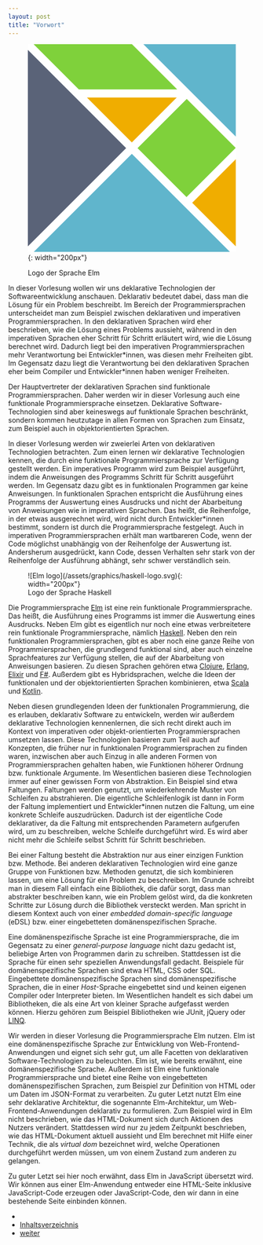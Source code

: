 ```yaml
---
layout: post
title: "Vorwort"
---
```


<figure class="float-right small" markdown="1">

![Elm logo](/assets/graphics/elm-logo.svg){: width="200px"}

<figcaption>Logo der Sprache Elm</figcaption>
</figure>

In dieser Vorlesung wollen wir uns deklarative Technologien der Softwareentwicklung anschauen.
Deklarativ bedeutet dabei, dass man die Lösung für ein Problem beschreibt.
Im Bereich der Programmiersprachen unterscheidet man zum Beispiel zwischen deklarativen und imperativen Programmiersprachen.
In den deklarativen Sprachen wird eher beschrieben, wie die Lösung eines Problems aussieht, während in den imperativen Sprachen eher Schritt für Schritt erläutert wird, wie die Lösung berechnet wird.
Dadurch liegt bei den imperativen Programmiersprachen mehr Verantwortung bei Entwickler\*innen, was diesen mehr Freiheiten gibt.
Im Gegensatz dazu liegt die Verantwortung bei den deklarativen Sprachen eher beim Compiler und Entwickler\*innen haben weniger Freiheiten.

Der Hauptvertreter der deklarativen Sprachen sind funktionale Programmiersprachen.
Daher werden wir in dieser Vorlesung auch eine funktionale Programmiersprache einsetzen.
Deklarative Software-Technologien sind aber keineswegs auf funktionale Sprachen beschränkt, sondern kommen heutzutage in allen Formen von Sprachen zum Einsatz, zum Beispiel auch in objektorientierten Sprachen.

In dieser Vorlesung werden wir zweierlei Arten von deklarativen Technologien betrachten.
Zum einen lernen wir deklarative Technologien kennen, die durch eine funktionale Programmiersprache zur Verfügung gestellt werden.
Ein imperatives Programm wird zum Beispiel ausgeführt, indem die Anweisungen des Programms Schritt für Schritt ausgeführt werden.
Im Gegensatz dazu gibt es in funktionalen Programmen gar keine Anweisungen.
In funktionalen Sprachen entspricht die Ausführung eines Programms der Auswertung eines Ausdrucks und nicht der Abarbeitung von Anweisungen wie in imperativen Sprachen.
Das heißt, die Reihenfolge, in der etwas ausgerechnet wird, wird nicht durch Entwickler\*innen bestimmt, sondern ist durch die Programmiersprache festgelegt.
Auch in imperativen Programmiersprachen erhält man wartbareren Code, wenn der Code möglichst unabhängig von der Reihenfolge der Auswertung ist.
Andersherum ausgedrückt, kann Code, dessen Verhalten sehr stark von der Reihenfolge der Ausführung abhängt, sehr schwer verständlich sein.

<figure class="float-right small" markdown="1">
![Elm logo](/assets/graphics/haskell-logo.svg){: width="200px"}
<figcaption>Logo der Sprache Haskell</figcaption>
</figure>

Die Programmiersprache [Elm](https://elm-lang.org) ist eine rein funktionale Programmiersprache.
Das heißt, die Ausführung eines Programms ist immer die Auswertung eines Ausdrucks.
Neben Elm gibt es eigentlich nur noch eine etwas verbreitetere rein funktionale Programmiersprache, nämlich [Haskell](https://en.wikipedia.org/wiki/Haskell).
Neben den rein funktionalen Programmiersprachen, gibt es aber noch eine ganze Reihe von Programmiersprachen, die grundlegend funktional sind, aber auch einzelne Sprachfeatures zur Verfügung stellen, die auf der Abarbeitung von Anweisungen basieren.
Zu diesen Sprachen gehören etwa [Clojure](https://en.wikipedia.org/wiki/Clojure), [Erlang](https://en.wikipedia.org/wiki/Erlang_(programming_language)), [Elixir](https://en.wikipedia.org/wiki/Elixir_(programming_language)) und [F#]().
Außerdem gibt es Hybridsprachen, welche die Ideen der funktionalen und der objektorientierten Sprachen kombinieren, etwa [Scala](https://en.wikipedia.org/wiki/Scala_(programming_language)) und [Kotlin](https://en.wikipedia.org/wiki/Kotlin_(programming_language)).

Neben diesen grundlegenden Ideen der funktionalen Programmierung, die es erlauben, deklarativ Software zu entwickeln, werden wir außerdem deklarative Technologien kennenlernen, die sich recht direkt auch im Kontext von imperativen oder objekt-orientierten Programmiersprachen umsetzen lassen.
Diese Technologien basieren zum Teil auch auf Konzepten, die früher nur in funktionalen Programmiersprachen zu finden waren, inzwischen aber auch Einzug in alle anderen Formen von Programmiersprachen gehalten haben, wie Funktionen höherer Ordnung bzw. funktionale Argumente.
Im Wesentlichen basieren diese Technologien immer auf einer gewissen Form von Abstraktion.
Ein Beispiel sind etwa Faltungen.
Faltungen werden genutzt, um wiederkehrende Muster von Schleifen zu abstrahieren.
Die eigentliche Schleifenlogik ist dann in Form der Faltung implementiert und Entwickler\*innen nutzen die Faltung, um eine konkrete Schleife auszudrücken.
Dadurch ist der eigentliche Code deklarativer, da die Faltung mit entsprechenden Parametern aufgerufen wird, um zu beschreiben, welche Schleife durchgeführt wird.
Es wird aber nicht mehr die Schleife selbst Schritt für Schritt beschrieben.

Bei einer Faltung besteht die Abstraktion nur aus einer einzigen Funktion bzw. Methode.
Bei anderen deklarativen Technologien wird eine ganze Gruppe von Funktionen bzw. Methoden genutzt, die sich kombinieren lassen, um eine Lösung für ein Problem zu beschreiben.
Im Grunde schreibt man in diesem Fall einfach eine Bibliothek, die dafür sorgt, dass man abstrakter beschreiben kann, wie ein Problem gelöst wird, da die konkreten Schritte zur Lösung durch die Bibliothek versteckt werden.
Man spricht in diesem Kontext auch von einer *embedded domain-specific language* (eDSL) bzw. einer eingebetteten domänenspezifischen Sprache.

Eine domänenspezifische Sprache ist eine Programmiersprache, die im Gegensatz zu einer *general-purpose language* nicht dazu gedacht ist, beliebige Arten von Programmen darin zu schreiben.
Stattdessen ist die Sprache für einen sehr speziellen Anwendungsfall gedacht.
Beispiele für domänenspezifische Sprachen sind etwa HTML, CSS oder SQL.
Eingebettete domänenspezifische Sprachen sind domänenspezifische Sprachen, die in einer *Host*-Sprache eingebettet sind und keinen eigenen Compiler oder Interpreter bieten.
Im Wesentlichen handelt es sich dabei um Bibliotheken, die als eine Art von kleiner Sprache aufgefasst werden können.
Hierzu gehören zum Beispiel Bibliotheken wie JUnit, jQuery oder [LINQ](https://en.wikipedia.org/wiki/Language_Integrated_Query).

Wir werden in dieser Vorlesung die Programmiersprache Elm nutzen.
Elm ist eine domänenspezifische Sprache zur Entwicklung von Web-Frontend-Anwendungen und eignet sich sehr gut, um alle Facetten von deklarativen Software-Technologien zu beleuchten.
Elm ist, wie bereits erwähnt, eine domänenspezifische Sprache.
Außerdem ist Elm eine funktionale Programmiersprache und bietet eine Reihe von eingebetteten domänenspezifischen Sprachen, zum Beispiel zur Definition von HTML oder um Daten im JSON-Format zu verarbeiten.
Zu guter Letzt nutzt Elm eine sehr deklarative Architektur, die sogenannte Elm-Architektur, um Web-Frontend-Anwendungen deklarativ zu formulieren.
Zum Beispiel wird in Elm nicht beschrieben, wie das HTML-Dokument sich durch Aktionen des Nutzers verändert.
Stattdessen wird nur zu jedem Zeitpunkt beschrieben, wie das HTML-Dokument aktuell aussieht und Elm berechnet mit Hilfe einer Technik, die als *virtual dom* bezeichnet wird, welche Operationen durchgeführt werden müssen, um von einem Zustand zum anderen zu gelangen.

Zu guter Letzt sei hier noch erwähnt, dass Elm in JavaScript übersetzt wird.
Wir können aus einer Elm-Anwendung entweder eine HTML-Seite inklusive JavaScript-Code erzeugen oder JavaScript-Code, den wir dann in eine bestehende Seite einbinden können.

<div class="nav">
    <ul class="nav-row">
        <li class="nav-item nav-left"></li>
        <li class="nav-item nav-center"><a href="index.html">Inhaltsverzeichnis</a></li>
        <li class="nav-item nav-right"><a href="basics.html">weiter</a></li>
    </ul>
</div>